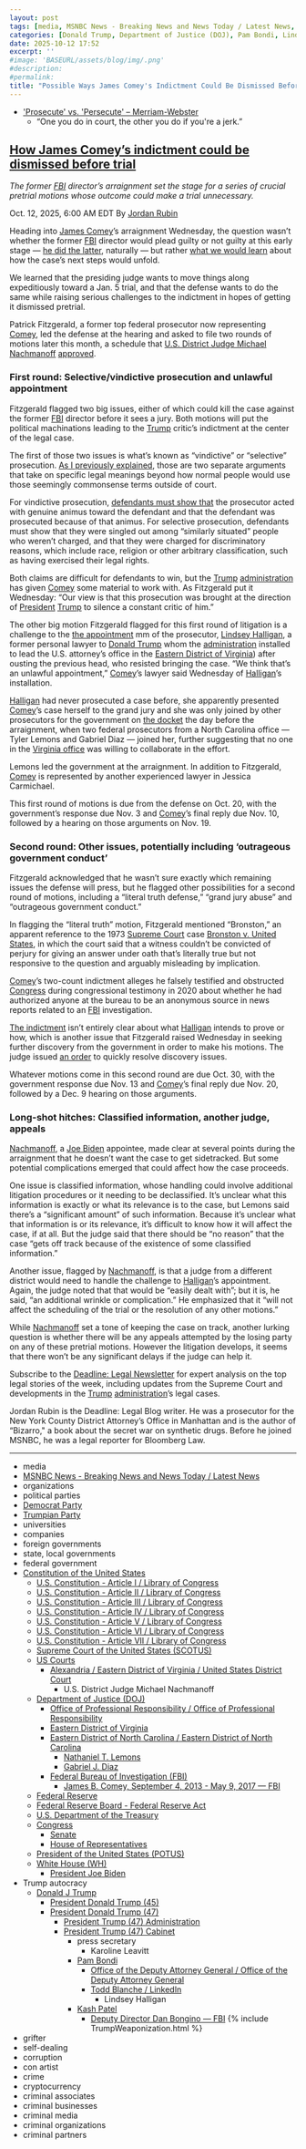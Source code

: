 ```yaml
---
layout: post
tags: [media, MSNBC News - Breaking News and News Today / Latest News, organizations, political parties, Democrat Party, Trumpian Party, universities, companies, foreign governments, state local governments, federal government, Constitution of the United States, U.S. Constitution - Article I / Library of Congress, U.S. Constitution - Article II / Library of Congress, U.S. Constitution - Article III / Library of Congress, U.S. Constitution - Article IV / Library of Congress, U.S. Constitution - Article V / Library of Congress, U.S. Constitution - Article VI / Library of Congress, U.S. Constitution - Article VII / Library of Congress, Supreme Court of the United States (SCOTUS), US Courts, Alexandria / Eastern District of Virginia / United States District Court, Department of Justice (DOJ), Office of Professional Responsibility / Office of Professional Responsibility, Eastern District of Virginia, Eastern District of North Carolina / Eastern District of North Carolina, Nathaniel T. Lemons, Gabriel J. Diaz, Federal Bureau of Investigation (FBI), James B. Comey September 4 2013 - May 9 2017 — FBI, Federal Reserve, Federal Reserve Board - Federal Reserve Act, U.S. Department of the Treasury, Congress, Senate, House of Representatives, President of the United States (POTUS), White House (WH), President Joe Biden, Trump autocracy, Donald J Trump, President Donald Trump (45), President Donald Trump (47), President Trump (47) Administration, President Trump (47) Cabinet, press secretary, Karoline Leavitt, Pam Bondi, Office of the Deputy Attorney General / Office of the Deputy Attorney General, Todd Blanche / LinkedIn, Lindsey Halligan, Kash Patel, Deputy Director Dan Bongino — FBI, grifter, self-dealing, corruption, con artist, crime, cryptocurrency, criminal associates, criminal businesses, criminal media, criminal organizations, criminal partners]
categories: [Donald Trump, Department of Justice (DOJ), Pam Bondi, Lindsey Halligan, Federal Bureau of Investigation (FBI), Kash Patel, Dan Bongino, James Comey, Michael Nachmanoff](https://www.vaed.uscourts.gov/Alexandria), weaponization]
date: 2025-10-12 17:52
excerpt: ''
#image: 'BASEURL/assets/blog/img/.png'
#description:
#permalink:
title: "Possible Ways James Comey's Indictment Could Be Dismissed Before Triala"
---
```


- ['Prosecute' vs. 'Persecute' – Merriam-Webster](https://www.merriam-webster.com/grammar/prosecuted-vs-persecuted-usage)
    - “One you do in court, the other you do if you're a jerk.”

## [How James Comey’s indictment could be dismissed before trial](https://www.msnbc.com/deadline-white-house/deadline-legal-blog/james-comey-indictment-trump-pretrial-motions-rcna236650)

*The former [FBI](https://www.fbi.gov/) director’s arraignment set the stage for a series of crucial pretrial motions whose outcome could make a trial unnecessary.*

Oct. 12, 2025, 6:00 AM EDT
By [Jordan Rubin](https://www.msnbc.com/author/jordan-rubin-ncpn1301611)

Heading into [James Comey](https://www.fbi.gov/history/directors/james-b-comey/)’s arraignment Wednesday, the question wasn’t whether the former [FBI](https://www.fbi.gov/) director would plead guilty or not guilty at this early stage — [he did the latter](https://www.msnbc.com/deadline-white-house/deadline-legal-blog/james-comey-pleads-not-guilty-trump-halligan-rcna236313), naturally — but rather [what we would learn](https://www.msnbc.com/deadline-white-house/deadline-legal-blog/james-comey-plea-arraignment-federal-indictment-rcna236198) about how the case’s next steps would unfold.

We learned that the presiding judge wants to move things along expeditiously toward a Jan. 5 trial, and that the defense wants to do the same while raising serious challenges to the indictment in hopes of getting it dismissed pretrial.

Patrick Fitzgerald, a former top federal prosecutor now representing [Comey](https://www.fbi.gov/history/directors/james-b-comey/), led the defense at the hearing and asked to file two rounds of motions later this month, a schedule that [U.S. District Judge Michael Nachmanoff](https://www.vaed.uscourts.gov/Alexandria) [approved](https://storage.courtlistener.com/recap/gov.uscourts.vaed.582135/gov.uscourts.vaed.582135.23.0.pdf).

### First round: Selective/vindictive prosecution and unlawful appointment

Fitzgerald flagged two big issues, either of which could kill the case against the former [FBI](https://www.fbi.gov/) director before it sees a jury. Both motions will put the political machinations leading to the [Trump](https://www.donaldjtrump.com/) critic’s indictment at the center of the legal case.

The first of those two issues is what’s known as “vindictive” or “selective” prosecution. [As I previously explained](https://www.msnbc.com/deadline-white-house/deadline-legal-blog/james-comey-charges-fbi-donald-trump-rcna233662), those are two separate arguments that take on specific legal meanings beyond how normal people would use those seemingly commonsense terms outside of court.

For vindictive prosecution, [defendants must show that](https://scholar.google.com/scholar_case?case=13776528258147641111&q=+262+F.3d+305&hl=en&as_sdt=2006&authuser=1) the prosecutor acted with genuine animus toward the defendant and that the defendant was prosecuted because of that animus. For selective prosecution, defendants must show that they were singled out among “similarly situated” people who weren’t charged, and that they were charged for discriminatory reasons, which include race, religion or other arbitrary classification, such as having exercised their legal rights.

Both claims are difficult for defendants to win, but the [Trump](https://www.donaldjtrump.com/) [administration](https://www.whitehouse.gov/administration/) has given [Comey](https://www.fbi.gov/history/directors/james-b-comey/) some material to work with. As Fitzgerald put it Wednesday: “Our view is that this prosecution was brought at the direction of [President](https://www.whitehouse.gov/) [Trump](https://www.donaldjtrump.com/) to silence a constant critic of him.”

The other big motion Fitzgerald flagged for this first round of litigation is a challenge to the [the appointment](https://www.nationalreview.com/bench-memos/re-was-lindsey-halligan-validly-appointed-as-united-states-attorney/) mm of the prosecutor, [Lindsey Halligan](https://www.justice.gov/usao-edva/), a former personal lawyer to [Donald Trump](https://www.donaldjtrump.com/) whom the [administration](https://www.whitehouse.gov/administration/) installed to lead the U.S. attorney’s office in the [Eastern District of Virginia](https://www.justice.gov/usao-edva/)) after ousting the previous head, who resisted bringing the case. “We think that’s an unlawful appointment,” [Comey](https://www.fbi.gov/history/directors/james-b-comey/)’s lawyer said Wednesday of [Halligan](https://www.justice.gov/usao-edva/)’s installation.

[Halligan](https://www.justice.gov/usao-edva/) had never prosecuted a case before, she apparently presented [Comey](https://www.fbi.gov/history/directors/james-b-comey/)’s case herself to the grand jury and she was only joined by other prosecutors for the government on [the docket](https://www.courtlistener.com/docket/71459121/united-states-v-comey/) the day before the arraignment, when two federal prosecutors from a North Carolina office — Tyler Lemons and Gabriel Diaz — joined her, further suggesting that no one in the [Virginia office](https://www.justice.gov/usao-edva/) was willing to collaborate in the effort.

Lemons led the government at the arraignment. In addition to Fitzgerald, [Comey](https://www.fbi.gov/history/directors/james-b-comey/) is represented by another experienced lawyer in Jessica Carmichael.

This first round of motions is due from the defense on Oct. 20, with the government’s response due Nov. 3 and [Comey](https://www.fbi.gov/history/directors/james-b-comey/)’s final reply due Nov. 10, followed by a hearing on those arguments on Nov. 19.

### Second round: Other issues, potentially including ‘outrageous government conduct’

Fitzgerald acknowledged that he wasn’t sure exactly which remaining issues the defense will press, but he flagged other possibilities for a second round of motions, including a “literal truth defense,” “grand jury abuse” and “outrageous government conduct.”

In flagging the “literal truth” motion, Fitzgerald mentioned “Bronston,” an apparent reference to the 1973 [Supreme Court](https://www.supremecourt.gov/) case [Bronston v. United States](https://scholar.google.com/scholar_case?case=13780249773976859407&q=bronston&hl=en&as_sdt=6,33), in which the court said that a witness couldn’t be convicted of perjury for giving an answer under oath that’s literally true but not responsive to the question and arguably misleading by implication.

[Comey](https://www.fbi.gov/history/directors/james-b-comey/)’s two-count indictment alleges he falsely testified and obstructed [Congress](https://www.congress.gov/) during congressional testimony in 2020 about whether he had authorized anyone at the bureau to be an anonymous source in news reports related to an [FBI](https://www.fbi.gov/) investigation.

[The indictment](https://www.msnbc.com/deadline-white-house/deadline-legal-blog/read-full-text-james-comey-indictment-pdf-rcna233818) isn’t entirely clear about what [Halligan](https://www.justice.gov/usao-edva/) intends to prove or how, which is another issue that Fitzgerald raised Wednesday in seeking further discovery from the government in order to make his motions. The judge issued [an order](https://storage.courtlistener.com/recap/gov.uscourts.vaed.582135/gov.uscourts.vaed.582135.24.0.pdf) to quickly resolve discovery issues.

Whatever motions come in this second round are due Oct. 30, with the government response due Nov. 13 and [Comey](https://www.fbi.gov/history/directors/james-b-comey/)’s final reply due Nov. 20, followed by a Dec. 9 hearing on those arguments.

### Long-shot hitches: Classified information, another judge, appeals

[Nachmanoff](https://www.vaed.uscourts.gov/Alexandria), a [Joe Biden](https://bidenwhitehouse.archives.gov/) appointee, made clear at several points during the arraignment that he doesn’t want the case to get sidetracked. But some potential complications emerged that could affect how the case proceeds.

One issue is classified information, whose handling could involve additional litigation procedures or it needing to be declassified. It’s unclear what this information is exactly or what its relevance is to the case, but Lemons said there’s a “significant amount” of such information. Because it’s unclear what that information is or its relevance, it’s difficult to know how it will affect the case, if at all. But the judge said that there should be “no reason” that the case “gets off track because of the existence of some classified information.”

Another issue, flagged by [Nachmanoff](https://www.vaed.uscourts.gov/Alexandria), is that a judge from a different district would need to handle the challenge to [Halligan](https://www.justice.gov/usao-edva/)’s appointment. Again, the judge noted that that would be “easily dealt with”; but it is, he said, “an additional wrinkle or complication.” He emphasized that it “will not affect the scheduling of the trial or the resolution of any other motions.”

While [Nachmanoff](https://www.vaed.uscourts.gov/Alexandria) set a tone of keeping the case on track, another lurking question is whether there will be any appeals attempted by the losing party on any of these pretrial motions. However the litigation develops, it seems that there won’t be any significant delays if the judge can help it.

Subscribe to the [Deadline: Legal Newsletter](https://link.msnbc.com/join/5ck/msnbc-deadlinelegal-signup-inline) for expert analysis on the top legal stories of the week, including updates from the Supreme Court and developments in the [Trump](https://www.donaldjtrump.com/) [administration](https://www.whitehouse.gov/administration/)’s legal cases.

Jordan Rubin is the Deadline: Legal Blog writer. He was a prosecutor for the New York County District Attorney’s Office in Manhattan and is the author of “Bizarro," a book about the secret war on synthetic drugs. Before he joined MSNBC, he was a legal reporter for Bloomberg Law.

----
- media
- [MSNBC News - Breaking News and News Today / Latest News](https://link.msnbc.com/)
- organizations
- political parties
- [Democrat Party](https://www.democrats.org/)
- [Trumpian Party](https://www.gop.com/)
- universities
- companies
- foreign governments
- state, local governments 
- federal government
- [Constitution of the United States](https://constitution.congress.gov/constitution/)
    - [U.S. Constitution - Article I / Library of Congress](https://constitution.congress.gov/constitution/article-1/)
    - [U.S. Constitution - Article II / Library of Congress](https://constitution.congress.gov/constitution/article-2/)
    - [U.S. Constitution - Article III / Library of Congress](https://constitution.congress.gov/constitution/article-3/)
    - [U.S. Constitution - Article IV / Library of Congress](https://constitution.congress.gov/constitution/article-4/)
    - [U.S. Constitution - Article V / Library of Congress](https://constitution.congress.gov/constitution/article-5/)
    - [U.S. Constitution - Article VI / Library of Congress](https://constitution.congress.gov/constitution/article-6/)
    - [U.S. Constitution - Article VII / Library of Congress](https://constitution.congress.gov/constitution/article-7/)
    - [Supreme Court of the United States (SCOTUS)](https://www.supremecourt.gov/)
    - [US Courts](https://www.uscourts.gov/)
        - [Alexandria / Eastern District of Virginia / United States District Court](https://www.vaed.uscourts.gov/Alexandria)
            - U.S. District Judge Michael Nachmanoff
    - [Department of Justice (DOJ)](https://www.justice.gov/)
        - [Office of Professional Responsibility / Office of Professional Responsibility](https://www.justice.gov/opr)
        - [Eastern District of Virginia](https://www.justice.gov/usao-edva/)
        - [Eastern District of North Carolina / Eastern District of North Carolina](https://www.justice.gov/usao-ednc)
            - [Nathaniel T. Lemons](https://storage.courtlistener.com/recap/gov.uscourts.vaed.582135/gov.uscourts.vaed.582135.17.0.pdf)
            - [Gabriel J. Diaz](https://storage.courtlistener.com/recap/gov.uscourts.vaed.582135/gov.uscourts.vaed.582135.18.0.pdf)
        - [Federal Bureau of Investigation (FBI)](https://www.fbi.gov/)
            - [James B. Comey, September 4, 2013 - May 9, 2017 — FBI](https://www.fbi.gov/history/directors/james-b-comey)
    - [Federal Reserve](https://www.federalreserve.gov/)
    - [Federal Reserve Board - Federal Reserve Act](https://www.federalreserve.gov/aboutthefed/fract.htm)
    - [U.S. Department of the Treasury](https://home.treasury.gov/)
    - [Congress](https://www.congress.gov/)
        - [Senate](https://www.senate.gov/)
        - [House of Representatives](https://www.house.gov/)
     - [President of the United States (POTUS)](https://www.whitehouse.gov/)
    - [White House (WH)](https://www.whitehouse.gov/)
        - [President Joe Biden](https://bidenwhitehouse.archives.gov/)
- Trump autocracy
    - [Donald J Trump](https://www.donaldjtrump.com/)
        - [President Donald Trump (45)](https://trumpwhitehouse.archives.gov/)
        - [President Donald Trump (47)](https://www.whitehouse.gov/administration/donald-j-trump/)
            - [President Trump (47) Administration](https://www.whitehouse.gov/administration/)
            - [President Trump (47) Cabinet](https://www.whitehouse.gov/administration/the-cabinet/)
                - press secretary
                    - Karoline Leavitt
                - [Pam Bondi](https://www.justice.gov/ag/staff-profile/meet-attorney-general)
                    - [Office of the Deputy Attorney General / Office of the Deputy Attorney General](https://www.justice.gov/dag)
                    - [Todd Blanche / LinkedIn](https://www.linkedin.com/in/toddblanche/)
                        - Lindsey Halligan
                - [Kash Patel](https://www.fbi.gov/about/leadership-and-structure/director-patel)
                    - [Deputy Director Dan Bongino — FBI](https://www.fbi.gov/about/leadership-and-structure/deputy-director-dan-bongino)
{% include TrumpWeaponization.html %}
- grifter
- self-dealing
- corruption
- con artist
- crime
- cryptocurrency
- criminal associates
- criminal businesses
- criminal media
- criminal organizations
- criminal partners
